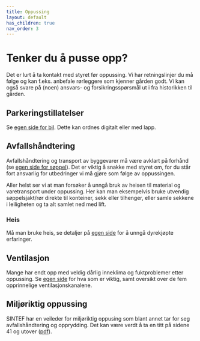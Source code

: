 ```yaml
---
title: Oppussing
layout: default
has_children: true
nav_order: 3
---
```


# Tenker du å pusse opp?
Det er lurt å ta kontakt med styret før oppussing. Vi har retningslinjer du må følge og kan f.eks. anbefale rørleggere som kjenner gården godt. Vi kan også svare på (noen) ansvars- og forsikringsspørsmål ut i fra historikken til gården.

## Parkeringstillatelser
Se [egen side for bil](/praktisk/bil#parkeringstillatelser-for-bakg%C3%A5rden). Dette kan ordnes digitalt eller med lapp.

## Avfallshåndtering
Avfallshåndtering og transport av byggevarer må være avklart på forhånd (se [egen side for søppel](/søppel)). 
Det er viktig å snakke med styret om, for du står fort ansvarlig for utbedringer vi må gjøre som følge av 
oppussingen. 

Aller helst ser vi at man forsøker å unngå bruk av heisen til material og varetransport under oppussing. Her kan man eksempelvis bruke utvendig søppelsjakt/rør direkte til konteiner, sekk eller tilhenger, eller samle sekkene i leiligheten og ta alt samlet ned med lift. 

### Heis
Må man bruke heis, se detaljer på [egen side](./heis) for å unngå dyrekjøpte erfaringer.

## Ventilasjon
Mange har endt opp med veldig dårlig inneklima og fuktproblemer etter oppussing. Se [egen side](/ventilasjon) for hva som er viktig, samt oversikt over de fem opprinnelige ventilasjonskanalene.

## Miljøriktig oppussing
SINTEF har en veileder for miljøriktig oppusing som blant annet tar for seg avfallshåndtering og opprydding. Det kan være verdt å ta en titt på sidene 41 og utover ([pdf](https://www.sintef.no/globalassets/upload/byggforsk/forbrukerveileder_miljoriktig_oppussing.pdf)).
